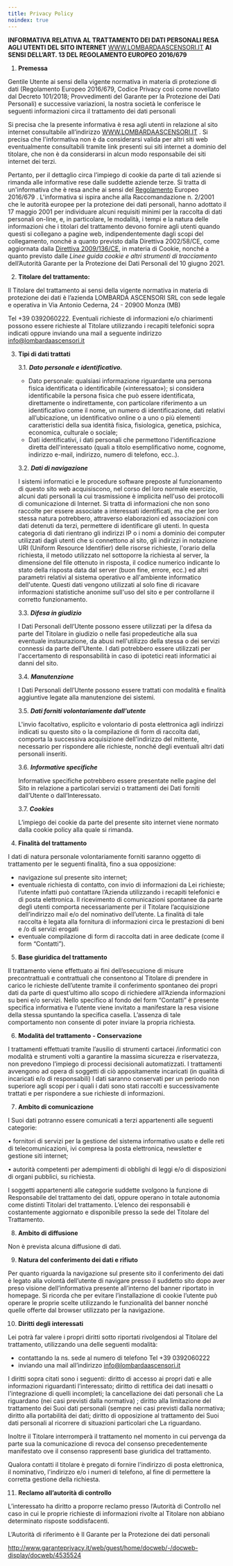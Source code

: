 ```yaml
---
title: Privacy Policy
noindex: true
---
```


**INFORMATIVA RELATIVA AL TRATTAMENTO DEI DATI PERSONALI RESA AGLI UTENTI DEL SITO INTERNET** [WWW.LOMBARDAASCENSORI.IT](http://WWW.LOMBARDAASCENSORI.IT) **AI SENSI DELL’ART. 13 DEL REGOLAMENTO EUROPEO 2016/679**

1. **Premessa**

Gentile Utente ai sensi della vigente normativa in materia di protezione di dati (Regolamento Europeo 2016/679, Codice Privacy così come novellato dal Decreto 101/2018; Provvedimenti del Garante per la Protezione dei Dati Personali) e successive variazioni, la nostra società le conferisce le seguenti informazioni circa il trattamento dei dati personali

Si precisa che la presente informativa è resa agli utenti in relazione al sito internet consultabile all’indirizzo [WWW.LOMBARDAASCENSORI.IT](http://WWW.LOMBARDAASCENSORI.IT) . Si precisa che l'informativa non è da considerarsi valida per altri siti web eventualmente consultabili tramite link presenti sui siti internet a dominio del titolare, che non è da considerarsi in alcun modo responsabile dei siti internet dei terzi.

Pertanto, per il dettaglio circa l’impiego di cookie da parte di tali aziende si rimanda alle informative rese dalle suddette aziende terze. Si tratta di un'informativa che è resa anche ai sensi del [Regolamento](http://www.garanteprivacy.it/web/guest/home/docweb/-/docweb-display/docweb/1311248#articolo13) Europeo 2016/679 . L'informativa si ispira anche alla Raccomandazione n. 2/2001 che le autorità europee per la protezione dei dati personali, hanno adottato il 17 maggio 2001 per individuare alcuni requisiti minimi per la raccolta di dati personali on-line, e, in particolare, le modalità, i tempi e la natura delle informazioni che i titolari del trattamento devono fornire agli utenti quando questi si collegano a pagine web, indipendentemente dagli scopi del collegamento, nonché a quanto previsto dalla Direttiva 2002/58/CE, come aggiornata dalla [Direttiva 2009/136/CE](http://eur-lex.europa.eu/LexUriServ/LexUriServ.do?uri=OJ:L:2009:337:0011:0036:it:PDF), in materia di Cookie, nonché a quanto previsto dalle _Linee guida cookie e altri strumenti di tracciamento_ dell’Autorità Garante per la Protezione dei Dati Personali del 10 giugno 2021.

2. **Titolare del trattamento:**

Il Titolare del trattamento ai sensi della vigente normativa in materia di protezione dei dati è l’azienda LOMBARDA ASCENSORI SRL con sede legale e operativa in Via Antonio Cederna, 24 - 20900 Monza (MB)

Tel +39 0392060222. Eventuali richieste di informazioni e/o chiarimenti possono essere richieste al Titolare utilizzando i recapiti telefonici sopra indicati oppure inviando una mail a seguente indirizzo [info@lombardaascensori.it](mailto:info@lombardaascensori.it)

3. **Tipi di dati trattati**

    3.1. **_Dato personale e identificativo._**

    - Dato personale: qualsiasi informazione riguardante una persona fisica identificata o identificabile («interessato»); si considera identificabile la persona fisica che può essere identificata, direttamente o indirettamente, con particolare riferimento a un identificativo come il nome, un numero di identificazione, dati relativi all’ubicazione, un identificativo online o a uno o più elementi caratteristici della sua identità fisica, fisiologica, genetica, psichica, economica, culturale o sociale;
    - Dati identificativi, i dati personali che permettono l'identificazione diretta dell'interessato (quali a titolo esemplificativo nome, cognome, indirizzo e-mail, indirizzo, numero di telefono, ecc..).

    3.2. **_Dati di navigazione_**

    I sistemi informatici e le procedure software preposte al funzionamento di questo sito web acquisiscono, nel corso del loro normale esercizio, alcuni dati personali la cui trasmissione è implicita nell'uso dei protocolli di comunicazione di Internet. Si tratta di informazioni che non sono raccolte per essere associate a interessati identificati, ma che per loro stessa natura potrebbero, attraverso elaborazioni ed associazioni con dati detenuti da terzi, permettere di identificare gli utenti. In questa categoria di dati rientrano gli indirizzi IP o i nomi a dominio dei computer utilizzati dagli utenti che si connettono al sito, gli indirizzi in notazione URI (Uniform Resource Identifier) delle risorse richieste, l'orario della richiesta, il metodo utilizzato nel sottoporre la richiesta al server, la dimensione del file ottenuto in risposta, il codice numerico indicante lo stato della risposta data dal server (buon fine, errore, ecc.) ed altri parametri relativi al sistema operativo e all'ambiente informatico dell'utente. Questi dati vengono utilizzati al solo fine di ricavare informazioni statistiche anonime sull'uso del sito e per controllarne il corretto funzionamento.

    3.3. **_Difesa in giudizio_**

    I Dati Personali dell’Utente possono essere utilizzati per la difesa da parte del Titolare in giudizio o nelle fasi propedeutiche alla sua eventuale instaurazione, da abusi nell'utilizzo della stessa o dei servizi connessi da parte dell’Utente. I dati potrebbero essere utilizzati per l'accertamento di responsabilità in caso di ipotetici reati informatici ai danni del sito.

    3.4. **_Manutenzione_**

    I Dati Personali dell’Utente possono essere trattati con modalità e finalità aggiuntive legate alla manutenzione dei sistemi.

    3.5. **_Dati forniti volontariamente dall'utente_**

    L'invio facoltativo, esplicito e volontario di posta elettronica agli indirizzi indicati su questo sito o la compilazione di form di raccolta dati, comporta la successiva acquisizione dell'indirizzo del mittente, necessario per rispondere alle richieste, nonché degli eventuali altri dati personali inseriti.

    3.6. **_Informative specifiche_**

    Informative specifiche potrebbero essere presentate nelle pagine del Sito in relazione a particolari servizi o trattamenti dei Dati forniti dall’Utente o dall’Interessato.

    3.7. **_Cookies_**

    L’impiego dei cookie da parte del presente sito internet viene normato dalla cookie policy alla quale si rimanda.

4. **Finalità del trattamento**

I dati di natura personale volontariamente forniti saranno oggetto di trattamento per le seguenti finalità, fino a sua opposizione:

- navigazione sul presente sito internet;
- eventuale richiesta di contatto, con invio di informazioni da Lei richieste; l’utente infatti può contattare l’Azienda utilizzando i recapiti telefonici e di posta elettronica. Il ricevimento di comunicazioni spontanee da parte degli utenti comporta necessariamente per il Titolare l’acquisizione dell’indirizzo mail e/o del nominativo dell’utente. La finalità di tale raccolta è legata alla fornitura di informazioni circa le prestazioni di beni e /o di servizi erogati
- eventuale compilazione di form di raccolta dati in aree dedicate (come il form “Contatti”).

5. **Base giuridica del trattamento**

Il trattamento viene effettuato ai fini dell’esecuzione di misure precontrattuali e contrattuali che consentono al Titolare di prendere in carico le richieste dell’utente tramite il conferimento spontaneo dei propri dati da parte di quest’ultimo allo scopo di richiedere all’Azienda informazioni su beni e/o servizi. Nello specifico al fondo del form “Contatti” è presente specifica informativa e l’utente viene invitato a manifestare la resa visione della stessa spuntando la specifica casella. L’assenza di tale comportamento non consente di poter inviare la propria richiesta.

6. **Modalità del trattamento** **\- Conservazione**

I trattamenti effettuati tramite l’ausilio di strumenti cartacei /informatici con modalità e strumenti volti a garantire la massima sicurezza e riservatezza, non prevedono l’impiego di processi decisionali automatizzati. I trattamenti avvengono ad opera di soggetti di ciò appositamente incaricati (in qualità di incaricati e/o di responsabili) I dati saranno conservati per un periodo non superiore agli scopi per i quali i dati sono stati raccolti e successivamente trattati e per rispondere a sue richieste di informazioni.

7. **Ambito di comunicazione**

I Suoi dati potranno essere comunicati a terzi appartenenti alle seguenti categorie:

• fornitori di servizi per la gestione del sistema informativo usato e delle reti di telecomunicazioni, ivi compresa la posta elettronica, newsletter e gestione siti internet;

• autorità competenti per adempimenti di obblighi di leggi e/o di disposizioni di organi pubblici, su richiesta.

I soggetti appartenenti alle categorie suddette svolgono la funzione di Responsabile del trattamento dei dati, oppure operano in totale autonomia come distinti Titolari del trattamento. L’elenco dei responsabili è costantemente aggiornato e disponibile presso la sede del Titolare del Trattamento.

8. **Ambito di diffusione**

Non è prevista alcuna diffusione di dati.

9. **Natura del conferimento dei dati e rifiuto**

Per quanto riguarda la navigazione sul presente sito il conferimento dei dati è legato alla volontà dell’utente di navigare presso il suddetto sito dopo aver preso visione dell’informativa presente all’interno del banner riportato in homepage. Si ricorda che per evitare l’installazione di cookie l’utente può operare le proprie scelte utilizzando le funzionalità del banner nonché quelle offerte dal browser utilizzato per la navigazione.

10. **Diritti degli interessati**

Lei potrà far valere i propri diritti sotto riportati rivolgendosi al Titolare del trattamento, utilizzando una delle seguenti modalità:

- contattando la ns. sede al numero di telefono Tel +39 0392060222
- inviando una mail all’indirizzo [info@lombardaascensori.it](mailto:info@lombardaascensori.it)

I diritti sopra citati sono i seguenti: diritto di accesso ai propri dati e alle informazioni riguardanti l’interessato; diritto di rettifica dei dati inesatti o l'integrazione di quelli incompleti; la cancellazione dei dati personali che La riguardano (nei casi previsti dalla normativa) ; diritto alla limitazione del trattamento dei Suoi dati personali (sempre nei casi previsti dalla normativa; diritto alla portabilità dei dati; diritto di opposizione al trattamento dei Suoi dati personali al ricorrere di situazioni particolari che La riguardano.

Inoltre il Titolare interromperà il trattamento nel momento in cui pervenga da parte sua la comunicazione di revoca del consenso precedentemente manifestato ove il consenso rappresenti base giuridica del trattamento.

Qualora contatti il titolare è pregato di fornire l'indirizzo di posta elettronica, il nominativo, l'indirizzo e/o i numeri di telefono, al fine di permettere la corretta gestione della richiesta.

11. **Reclamo all’autorità di controllo**

L’interessato ha diritto a proporre reclamo presso l’Autorità di Controllo nel caso in cui le proprie richieste di informazioni rivolte al Titolare non abbiano determinato risposte soddisfacenti.

L’Autorità di riferimento è Il Garante per la Protezione dei dati personali

<http://www.garanteprivacy.it/web/guest/home/docweb/-/docweb-display/docweb/4535524>